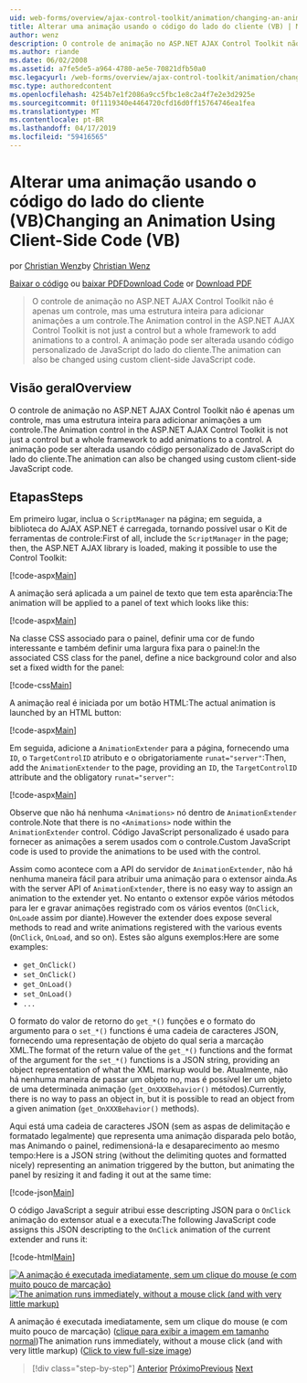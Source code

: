 ```yaml
---
uid: web-forms/overview/ajax-control-toolkit/animation/changing-an-animation-using-client-side-code-vb
title: Alterar uma animação usando o código do lado do cliente (VB) | Microsoft Docs
author: wenz
description: O controle de animação no ASP.NET AJAX Control Toolkit não é apenas um controle, mas uma estrutura inteira para adicionar animações a um controle. A animação também pode...
ms.author: riande
ms.date: 06/02/2008
ms.assetid: a7fe5de5-a964-4780-ae5e-70821dfb50a0
msc.legacyurl: /web-forms/overview/ajax-control-toolkit/animation/changing-an-animation-using-client-side-code-vb
msc.type: authoredcontent
ms.openlocfilehash: 4254b7e1f2086a9cc5fbc1e8c2a4f7e2e3d2925e
ms.sourcegitcommit: 0f1119340e4464720cfd16d0ff15764746ea1fea
ms.translationtype: MT
ms.contentlocale: pt-BR
ms.lasthandoff: 04/17/2019
ms.locfileid: "59416565"
---
```

# <a name="changing-an-animation-using-client-side-code-vb"></a><span data-ttu-id="ca80b-104">Alterar uma animação usando o código do lado do cliente (VB)</span><span class="sxs-lookup"><span data-stu-id="ca80b-104">Changing an Animation Using Client-Side Code (VB)</span></span>

<span data-ttu-id="ca80b-105">por [Christian Wenz](https://github.com/wenz)</span><span class="sxs-lookup"><span data-stu-id="ca80b-105">by [Christian Wenz](https://github.com/wenz)</span></span>

<span data-ttu-id="ca80b-106">[Baixar o código](http://download.microsoft.com/download/f/9/a/f9a26acd-8df4-4484-8a18-199e4598f411/Animation11.vb.zip) ou [baixar PDF](http://download.microsoft.com/download/6/7/1/6718d452-ff89-4d3f-a90e-c74ec2d636a3/animation11VB.pdf)</span><span class="sxs-lookup"><span data-stu-id="ca80b-106">[Download Code](http://download.microsoft.com/download/f/9/a/f9a26acd-8df4-4484-8a18-199e4598f411/Animation11.vb.zip) or [Download PDF](http://download.microsoft.com/download/6/7/1/6718d452-ff89-4d3f-a90e-c74ec2d636a3/animation11VB.pdf)</span></span>

> <span data-ttu-id="ca80b-107">O controle de animação no ASP.NET AJAX Control Toolkit não é apenas um controle, mas uma estrutura inteira para adicionar animações a um controle.</span><span class="sxs-lookup"><span data-stu-id="ca80b-107">The Animation control in the ASP.NET AJAX Control Toolkit is not just a control but a whole framework to add animations to a control.</span></span> <span data-ttu-id="ca80b-108">A animação pode ser alterada usando código personalizado de JavaScript do lado do cliente.</span><span class="sxs-lookup"><span data-stu-id="ca80b-108">The animation can also be changed using custom client-side JavaScript code.</span></span>


## <a name="overview"></a><span data-ttu-id="ca80b-109">Visão geral</span><span class="sxs-lookup"><span data-stu-id="ca80b-109">Overview</span></span>

<span data-ttu-id="ca80b-110">O controle de animação no ASP.NET AJAX Control Toolkit não é apenas um controle, mas uma estrutura inteira para adicionar animações a um controle.</span><span class="sxs-lookup"><span data-stu-id="ca80b-110">The Animation control in the ASP.NET AJAX Control Toolkit is not just a control but a whole framework to add animations to a control.</span></span> <span data-ttu-id="ca80b-111">A animação pode ser alterada usando código personalizado de JavaScript do lado do cliente.</span><span class="sxs-lookup"><span data-stu-id="ca80b-111">The animation can also be changed using custom client-side JavaScript code.</span></span>

## <a name="steps"></a><span data-ttu-id="ca80b-112">Etapas</span><span class="sxs-lookup"><span data-stu-id="ca80b-112">Steps</span></span>

<span data-ttu-id="ca80b-113">Em primeiro lugar, inclua o `ScriptManager` na página; em seguida, a biblioteca do AJAX ASP.NET é carregada, tornando possível usar o Kit de ferramentas de controle:</span><span class="sxs-lookup"><span data-stu-id="ca80b-113">First of all, include the `ScriptManager` in the page; then, the ASP.NET AJAX library is loaded, making it possible to use the Control Toolkit:</span></span>

[!code-aspx[Main](changing-an-animation-using-client-side-code-vb/samples/sample1.aspx)]

<span data-ttu-id="ca80b-114">A animação será aplicada a um painel de texto que tem esta aparência:</span><span class="sxs-lookup"><span data-stu-id="ca80b-114">The animation will be applied to a panel of text which looks like this:</span></span>

[!code-aspx[Main](changing-an-animation-using-client-side-code-vb/samples/sample2.aspx)]

<span data-ttu-id="ca80b-115">Na classe CSS associado para o painel, definir uma cor de fundo interessante e também definir uma largura fixa para o painel:</span><span class="sxs-lookup"><span data-stu-id="ca80b-115">In the associated CSS class for the panel, define a nice background color and also set a fixed width for the panel:</span></span>

[!code-css[Main](changing-an-animation-using-client-side-code-vb/samples/sample3.css)]

<span data-ttu-id="ca80b-116">A animação real é iniciada por um botão HTML:</span><span class="sxs-lookup"><span data-stu-id="ca80b-116">The actual animation is launched by an HTML button:</span></span>

[!code-aspx[Main](changing-an-animation-using-client-side-code-vb/samples/sample4.aspx)]

<span data-ttu-id="ca80b-117">Em seguida, adicione a `AnimationExtender` para a página, fornecendo uma `ID`, o `TargetControlID` atributo e o obrigatoriamente `runat="server"`:</span><span class="sxs-lookup"><span data-stu-id="ca80b-117">Then, add the `AnimationExtender` to the page, providing an `ID`, the `TargetControlID` attribute and the obligatory `runat="server"`:</span></span>

[!code-aspx[Main](changing-an-animation-using-client-side-code-vb/samples/sample5.aspx)]

<span data-ttu-id="ca80b-118">Observe que não há nenhuma `<Animations>` nó dentro de `AnimationExtender` controle.</span><span class="sxs-lookup"><span data-stu-id="ca80b-118">Note that there is no `<Animations>` node within the `AnimationExtender` control.</span></span> <span data-ttu-id="ca80b-119">Código JavaScript personalizado é usado para fornecer as animações a serem usados com o controle.</span><span class="sxs-lookup"><span data-stu-id="ca80b-119">Custom JavaScript code is used to provide the animations to be used with the control.</span></span>

<span data-ttu-id="ca80b-120">Assim como acontece com a API do servidor de `AnimationExtender`, não há nenhuma maneira fácil para atribuir uma animação para o extensor ainda.</span><span class="sxs-lookup"><span data-stu-id="ca80b-120">As with the server API of `AnimationExtender`, there is no easy way to assign an animation to the extender yet.</span></span> <span data-ttu-id="ca80b-121">No entanto o extensor expõe vários métodos para ler e gravar animações registrado com os vários eventos (`OnClick`, `OnLoad`e assim por diante).</span><span class="sxs-lookup"><span data-stu-id="ca80b-121">However the extender does expose several methods to read and write animations registered with the various events (`OnClick`, `OnLoad`, and so on).</span></span> <span data-ttu-id="ca80b-122">Estes são alguns exemplos:</span><span class="sxs-lookup"><span data-stu-id="ca80b-122">Here are some examples:</span></span>

- `get_OnClick()`
- `set_OnClick()`
- `get_OnLoad()`
- `set_OnLoad()`
- `...`

<span data-ttu-id="ca80b-123">O formato do valor de retorno do `get_*()` funções e o formato do argumento para o `set_*()` functions é uma cadeia de caracteres JSON, fornecendo uma representação de objeto do qual seria a marcação XML.</span><span class="sxs-lookup"><span data-stu-id="ca80b-123">The format of the return value of the `get_*()` functions and the format of the argument for the `set_*()` functions is a JSON string, providing an object representation of what the XML markup would be.</span></span> <span data-ttu-id="ca80b-124">Atualmente, não há nenhuma maneira de passar um objeto no, mas é possível ler um objeto de uma determinada animação (`get_OnXXXBehavior()` métodos).</span><span class="sxs-lookup"><span data-stu-id="ca80b-124">Currently, there is no way to pass an object in, but it is possible to read an object from a given animation (`get_OnXXXBehavior()` methods).</span></span>

<span data-ttu-id="ca80b-125">Aqui está uma cadeia de caracteres JSON (sem as aspas de delimitação e formatado legalmente) que representa uma animação disparada pelo botão, mas Animando o painel, redimensioná-la e desaparecimento ao mesmo tempo:</span><span class="sxs-lookup"><span data-stu-id="ca80b-125">Here is a JSON string (without the delimiting quotes and formatted nicely) representing an animation triggered by the button, but animating the panel by resizing it and fading it out at the same time:</span></span>

[!code-json[Main](changing-an-animation-using-client-side-code-vb/samples/sample6.json)]

<span data-ttu-id="ca80b-126">O código JavaScript a seguir atribui esse descripting JSON para o `OnClick` animação do extensor atual e a executa:</span><span class="sxs-lookup"><span data-stu-id="ca80b-126">The following JavaScript code assigns this JSON descripting to the `OnClick` animation of the current extender and runs it:</span></span>

[!code-html[Main](changing-an-animation-using-client-side-code-vb/samples/sample7.html)]


<span data-ttu-id="ca80b-127">[![A animação é executada imediatamente, sem um clique do mouse (e com muito pouco de marcação)](changing-an-animation-using-client-side-code-vb/_static/image2.png)](changing-an-animation-using-client-side-code-vb/_static/image1.png)</span><span class="sxs-lookup"><span data-stu-id="ca80b-127">[![The animation runs immediately, without a mouse click (and with very little markup)](changing-an-animation-using-client-side-code-vb/_static/image2.png)](changing-an-animation-using-client-side-code-vb/_static/image1.png)</span></span>

<span data-ttu-id="ca80b-128">A animação é executada imediatamente, sem um clique do mouse (e com muito pouco de marcação) ([clique para exibir a imagem em tamanho normal](changing-an-animation-using-client-side-code-vb/_static/image3.png))</span><span class="sxs-lookup"><span data-stu-id="ca80b-128">The animation runs immediately, without a mouse click (and with very little markup) ([Click to view full-size image](changing-an-animation-using-client-side-code-vb/_static/image3.png))</span></span>

> [!div class="step-by-step"]
> <span data-ttu-id="ca80b-129">[Anterior](executing-animations-using-client-side-code-vb.md)
> [Próximo](animating-an-updatepanel-control-vb.md)</span><span class="sxs-lookup"><span data-stu-id="ca80b-129">[Previous](executing-animations-using-client-side-code-vb.md)
[Next](animating-an-updatepanel-control-vb.md)</span></span>
